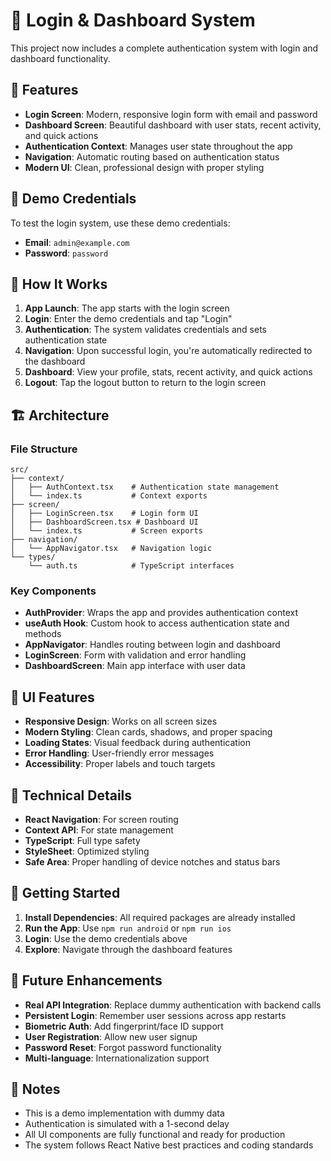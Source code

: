 # 🔐 Login & Dashboard System

This project now includes a complete authentication system with login and dashboard functionality.

## 🚀 Features

- **Login Screen**: Modern, responsive login form with email and password
- **Dashboard Screen**: Beautiful dashboard with user stats, recent activity, and quick actions
- **Authentication Context**: Manages user state throughout the app
- **Navigation**: Automatic routing based on authentication status
- **Modern UI**: Clean, professional design with proper styling

## 🔑 Demo Credentials

To test the login system, use these demo credentials:

- **Email**: `admin@example.com`
- **Password**: `password`

## 📱 How It Works

1. **App Launch**: The app starts with the login screen
2. **Login**: Enter the demo credentials and tap "Login"
3. **Authentication**: The system validates credentials and sets authentication state
4. **Navigation**: Upon successful login, you're automatically redirected to the dashboard
5. **Dashboard**: View your profile, stats, recent activity, and quick actions
6. **Logout**: Tap the logout button to return to the login screen

## 🏗️ Architecture

### File Structure
```
src/
├── context/
│   ├── AuthContext.tsx    # Authentication state management
│   └── index.ts           # Context exports
├── screen/
│   ├── LoginScreen.tsx    # Login form UI
│   ├── DashboardScreen.tsx # Dashboard UI
│   └── index.ts           # Screen exports
├── navigation/
│   └── AppNavigator.tsx   # Navigation logic
└── types/
    └── auth.ts            # TypeScript interfaces
```

### Key Components

- **AuthProvider**: Wraps the app and provides authentication context
- **useAuth Hook**: Custom hook to access authentication state and methods
- **AppNavigator**: Handles routing between login and dashboard
- **LoginScreen**: Form with validation and error handling
- **DashboardScreen**: Main app interface with user data

## 🎨 UI Features

- **Responsive Design**: Works on all screen sizes
- **Modern Styling**: Clean cards, shadows, and proper spacing
- **Loading States**: Visual feedback during authentication
- **Error Handling**: User-friendly error messages
- **Accessibility**: Proper labels and touch targets

## 🔧 Technical Details

- **React Navigation**: For screen routing
- **Context API**: For state management
- **TypeScript**: Full type safety
- **StyleSheet**: Optimized styling
- **Safe Area**: Proper handling of device notches and status bars

## 🚀 Getting Started

1. **Install Dependencies**: All required packages are already installed
2. **Run the App**: Use `npm run android` or `npm run ios`
3. **Login**: Use the demo credentials above
4. **Explore**: Navigate through the dashboard features

## 🔮 Future Enhancements

- **Real API Integration**: Replace dummy authentication with backend calls
- **Persistent Login**: Remember user sessions across app restarts
- **Biometric Auth**: Add fingerprint/face ID support
- **User Registration**: Allow new user signup
- **Password Reset**: Forgot password functionality
- **Multi-language**: Internationalization support

## 📝 Notes

- This is a demo implementation with dummy data
- Authentication is simulated with a 1-second delay
- All UI components are fully functional and ready for production
- The system follows React Native best practices and coding standards

